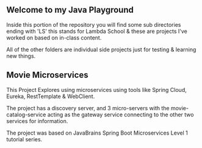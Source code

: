 ## Welcome to my Java Playground

Inside this portion of the repository you will find some sub directories ending with 'LS' this stands for Lambda School & these are projects I've worked on based on in-class content.

All of the other folders are individual side projects just for testing & learning new things.



## Movie Microservices

This Project Explores using microservices using tools like Spring Cloud, Eureka, RestTemplate & WebClient.

The project has a discovery server, and 3 micro-servers with the movie-catalog-service acting as the gateway service connecting to the other two services for information.

The project was based on JavaBrains Spring Boot Microservices Level 1 tutorial series.